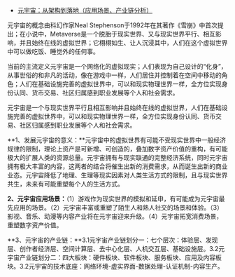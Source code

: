 - [元宇宙：从架构到落地（应用场景、产业链分析）](https://mp.weixin.qq.com/s/t9XjQn6EGL6dDIAHIsROOA)

元宇宙的概念由科幻作家Neal  Stephenson于1992年在其著作《雪崩》中首次提出；在小说中，Metaverse是一个脱胎于现实世界、又与现实世界平行、相互影响，并且始终在线的虚拟世界；它栩栩如生、让人沉浸其中，人们在这个虚拟世界中可以做吃饭、睡觉外的任何事。 

当前的主流定义元宇宙是一个网络化的虚拟现实；人们表现为自己设计的“化身”，从事世俗的和非凡的活动，像在游戏中一样，人们居住并控制着在空间中移动的角色；人们在基础设施完善的虚拟世界中，可以和现实物理世界一样，全方位实现身份认同、货币交易、社区归属感到职业发展等个人和社会需求。 

元宇宙是一个与现实世界平行且相互影响并且始终在线的虚拟世界，人们在基础设施完善的虚拟世界中，可以和现实物理世界一样，全方位实现身份认同、货币交易、社区归属感到职业发展等个人和社会需求。

 **1、发展元宇宙的意义：**元宇宙中的虚拟世界有可能不受现实世界中一般经济规律的限制，理论上资产是可新增、可创造的，叠加数字资产价值的重构，有可能极大的扩展人类的资源总量。元宇宙拥有与现实联通的完整经济系统，同时元宇宙拥有极大丰富的内容，这两者的结合将催生出新的消费需求，从而诞生出新的商业业态。元宇宙降低了地理、生理等现实因素对人类生活方式的限制，且与现实世界共生，未来有可能重塑每个人的生活方式。 

**2、元宇宙应用场景：**（1）游戏作为现实世界的模拟和延申，有可能成为元宇宙最先应用的场景。（2）元宇宙丰富或重塑了陌生人和熟人社交的场景和体验。（3）影视、音乐、动漫等内容产业将在元宇宙迎来升级。（4）元宇宙拓宽消费场景，重塑数字资产价值。 

**3、元宇宙的产业链：**3.1元宇宙产业链划分一：七个层次：体验层、发现层、创作者经济层、空间计算层、去中心化层、人机交互层、基础设施层。3.2元宇宙产业链划分二：四大板块：硬件板块、软件板块、服务板块、应用及内容板块。3.2元宇宙的技术底座：网络环境-虚实界面-数据处理-认证机制-内容生产。

